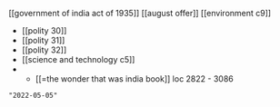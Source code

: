 [[government of india act of 1935]]
[[august offer]]
[[environment c9]]
- [[polity 30]]
- [[polity 31]]
- [[polity 32]]
- [[science and technology c5]]
- - [[=the wonder that was india book]] loc 2822 - 3086

```query 2021-10-22 17:44
"2022-05-05"
```